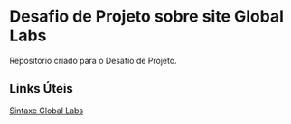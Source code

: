 # Desafio de Projeto sobre site Global Labs
Repositório criado para o Desafio de Projeto.

## Links Úteis
[Sintaxe Global Labs]()
